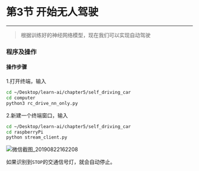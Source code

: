 # 第3节 开始无人驾驶

---

>根据训练好的神经网络模型，现在我们可以实现自动驾驶

### **程序及操作**

#### 操作步骤

1.打开终端，输入  

```bash
cd ~/Desktop/learn-ai/chapter5/self_driving_car
cd computer
python3 rc_drive_nn_only.py
```

2.新建一个终端窗口，输入  

```bash
cd ~/Desktop/learn-ai/chapter5/self_driving_car
cd raspberryPi
python stream_client.py
```

![微信截图_20190822162208](https://md.hass.live/%E5%BE%AE%E4%BF%A1%E6%88%AA%E5%9B%BE_20190822162208.png)

如果识别到`STOP`的交通信号灯，就会自动停止。
